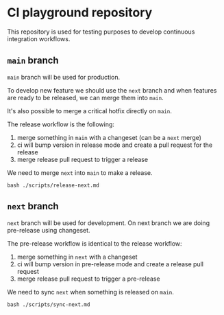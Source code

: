 # CI playground repository

This repository is used for testing purposes to develop continuous integration workflows.


## `main` branch

`main` branch will be used for production. 

To develop new feature we should use the `next` branch and when features are ready to be released, we can merge them into `main`.

It's also possible to merge a critical hotfix directly on `main`.

The release workflow is the following:
1. merge something in `main` with a changeset (can be a `next` merge)
2. ci will bump version in release mode and create a pull request for the release
3. merge release pull request to trigger a release

We need to merge `next` into `main` to make a release.

```shell
bash ./scripts/release-next.md
```


## `next` branch

`next` branch will be used for development. On next branch we are doing pre-release using changeset. 

The pre-release workflow is identical to the release workflow:
1. merge something in `next` with a changeset
2. ci will bump version in pre-release mode and create a release pull request
3. merge release pull request to trigger a pre-release

We need to sync `next` when something is released on `main`.

```shell
bash ./scripts/sync-next.md
```
